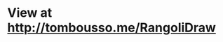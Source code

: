 View at <a href="http://tombousso.me/RangoliDraw">http://tombousso.me/RangoliDraw</a>
====================